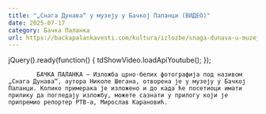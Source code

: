 ```yaml
---
title: "„Снага Дунава“ у музеју у Бачкој Паланци (ВИДЕО)"
date: 2025-07-17
category: Бачка Паланка
url: https://backapalankavesti.com/kultura/izlozbe/snaga-dunava-u-muzeju-u-backoj-palanci-video1/
---
```


jQuery().ready(function() {
                            tdShowVideo.loadApiYoutube(); 
                        });
                        
                    
            БАЧКА ПАЛАНКА – Изложба црно-белих фотографија под називом „Снага Дунава“, аутора Николе Шегана, отворена је у музеју у Бачкој Паланци. Колико примерака је изложено и до када ће посетиоци имати прилику да погледају изложбу, можете сазнати у прилогу који је припремио репортер РТВ-а, Мирослав Карановић.
